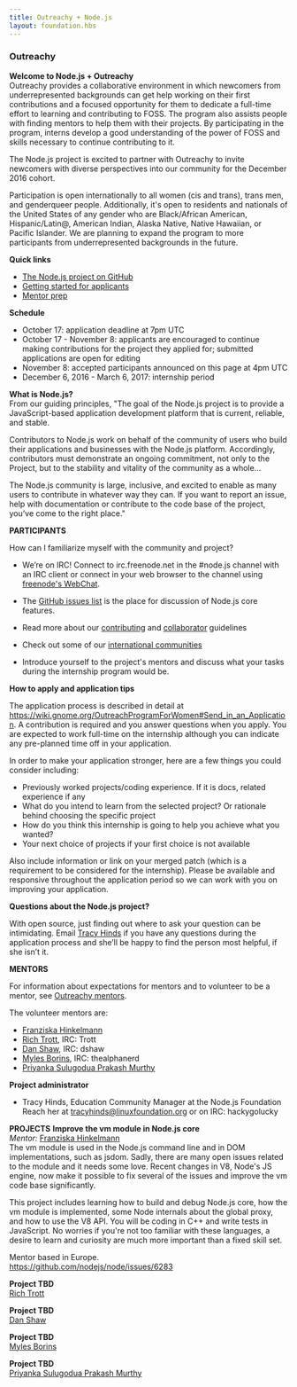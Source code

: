 ```yaml
---
title: Outreachy + Node.js
layout: foundation.hbs
---
```


### Outreachy

**Welcome to Node.js + Outreachy**  
Outreachy provides a collaborative environment in which newcomers from underrepresented backgrounds can get help working on their first contributions and a focused opportunity for them to dedicate a full-time effort to learning and contributing to FOSS. The program also assists people with finding mentors to help them with their projects. By participating in the program, interns develop a good understanding of the power of FOSS and skills necessary to continue contributing to it.  

The Node.js project is excited to partner with Outreachy to invite newcomers with diverse perspectives into our community for the December 2016 cohort.  

Participation is open internationally to all women (cis and trans), trans men, and genderqueer people. Additionally, it's open to residents and nationals of the United States of any gender who are Black/African American, Hispanic/Latin@, American Indian, Alaska Native, Native Hawaiian, or Pacific Islander. We are planning to expand the program to more participants from underrepresented backgrounds in the future.  

**Quick links**

- [The Node.js project on GitHub](https://github.com/nodejs/node)
- [Getting started for applicants](https://wiki.gnome.org/Outreachy#Introduction)
- [Mentor prep](https://wiki.gnome.org/Outreachy/Admin/InfoForMentors)

**Schedule**

- October 17: application deadline at 7pm UTC
- October 17 - November 8: applicants are encouraged to continue making contributions for the project they applied for; submitted applications are open for editing
- November 8: accepted participants announced on this page at 4pm UTC
- December 6, 2016 - March 6, 2017: internship period

**What is Node.js?**  
From our guiding principles, "The goal of the Node.js project is to provide a JavaScript-based application development platform that is current, reliable, and stable.  

Contributors to Node.js work on behalf of the community of users who build their applications and businesses with the Node.js platform. Accordingly, contributors must demonstrate an ongoing commitment, not only to the Project, but to the stability and vitality of the community as a whole...  

The Node.js community is large, inclusive, and excited to enable as many users to contribute in whatever way they can. If you want to report an issue, help with documentation or contribute to the code base of the project, you’ve come to the right place."  

**PARTICIPANTS**

How can I familiarize myself with the community and project?

- We’re on IRC! Connect to irc.freenode.net in the #node.js channel with an IRC client or connect in your web browser to the channel using [freenode's WebChat](http://webchat.freenode.net/?channels=node.js).

- The [GitHub issues list](https://github.com/nodejs/node/issues) is the place for discussion of Node.js core features.
- Read more about our   [contributing](https://github.com/nodejs/node/blob/master/CONTRIBUTING.md) and [collaborator](https://github.com/nodejs/node/blob/master/COLLABORATOR_GUIDE.md) guidelines  
- Check out some of our [international communities](https://nodejs.org/en/get-involved/)  
- Introduce yourself to the project's mentors and discuss what your tasks during the internship program would be.

**How to apply and application tips**

The application process is described in detail at https://wiki.gnome.org/OutreachProgramForWomen#Send_in_an_Application. A contribution is required and you answer questions when you apply. You are expected to work full-time on the internship although you can indicate any pre-planned time off in your application.  

In order to make your application stronger, here are a few things you could consider including:

- Previously worked projects/coding experience. If it is docs, related experience if any
- What do you intend to learn from the selected project? Or rationale behind choosing the specific project
- How do you think this internship is going to help you achieve what you wanted?
- Your next choice of projects if your first choice is not available

Also include information or link on your merged patch (which is a requirement to be considered for the internship). Please be available and responsive throughout the application period so we can work with you on improving your application.

**Questions about the Node.js project?**

With open source, just finding out where to ask your question can be intimidating. Email [Tracy Hinds](tracyhinds@linuxfoundation.org) if you have any questions during the application process and she’ll be happy to find the person most helpful, if she isn’t it.

**MENTORS**

For information about expectations for mentors and to volunteer to be a mentor, see [Outreachy mentors](https://wiki.gnome.org/Outreachy/Admin/InfoForMentors).

The volunteer mentors are:

- [Franziska Hinkelmann](https://plus.google.com/u/1/116713283748910059509?prsrc=4)
- [Rich Trott](rtrott@gmail.com), IRC: Trott
- [Dan Shaw](dshaw@nodesource.com), IRC: dshaw
- [Myles Borins](mborins@us.ibm.com ), IRC: thealphanerd
- [Priyanka Sulugodua Prakash Murthy](priyanka.sulugodu.prakash.murthy@intel.com)

**Project administrator**

- Tracy Hinds, Education Community Manager at the Node.js Foundation Reach her at [tracyhinds@linuxfoundation.org](tracyhinds@linuxfoundation.org) or on IRC: hackygolucky

**PROJECTS**
**Improve the vm module in Node.js core**  
*Mentor:* [Franziska Hinkelmann](https://plus.google.com/u/1/116713283748910059509?prsrc=4)    
The vm module is used in the Node.js command line and in DOM implementations, such as jsdom. Sadly, there are many open issues related to the module and it needs some love. Recent changes in V8, Node's JS engine, now make it possible to fix several of the issues and improve the vm code base significantly.    

This project includes learning how to build and debug Node.js core, how the vm module is implemented, some Node internals about the global proxy, and how to use the V8 API. You will be coding in C++ and write tests in JavaScript. No worries if you're not too familiar with these languages, a desire to learn and curiosity are much more important than a fixed skill set.

Mentor based in Europe.  
https://github.com/nodejs/node/issues/6283


**Project TBD**    
[Rich Trott](rtrott@gmail.com)

**Project TBD**  
[Dan Shaw](dshaw@nodesource.com)

**Project TBD**    
[Myles Borins](mborins@us.ibm.com )

**Project TBD**  
[Priyanka Sulugodua Prakash Murthy](priyanka.sulugodu.prakash.murthy@intel.com)
